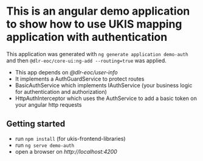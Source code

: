 # This is an angular demo application to show how to use UKIS mapping application with authentication

This application was generated with `ng generate application demo-auth` and then `@dlr-eoc/core-ui:ng-add --routing=true` was applied.

- This app depends on *@dlr-eoc/user-info*
- It implements a AuthGuardService to protect routes
- BasicAuthService which implements IAuthService (your business logic for authentication and authorization)
- HttpAuthInterceptor which uses the AuthService to add a basic token on your angular http requests


## Getting started
- run `npm install` (for ukis-frontend-libraries) 
- run `ng serve demo-auth`
- open a browser on *http://localhost:4200*
